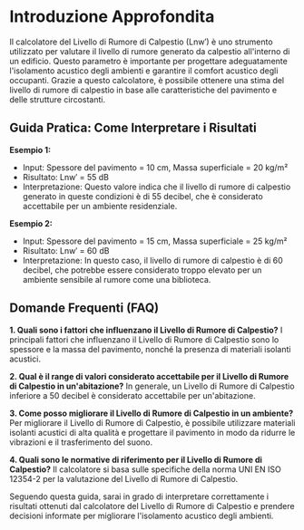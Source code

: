 # Introduzione Approfondita
Il calcolatore del Livello di Rumore di Calpestio (Lnw′​) è uno strumento utilizzato per valutare il livello di rumore generato da calpestio all'interno di un edificio. Questo parametro è importante per progettare adeguatamente l'isolamento acustico degli ambienti e garantire il comfort acustico degli occupanti. Grazie a questo calcolatore, è possibile ottenere una stima del livello di rumore di calpestio in base alle caratteristiche del pavimento e delle strutture circostanti.

## Guida Pratica: Come Interpretare i Risultati

**Esempio 1:**
- Input: Spessore del pavimento = 10 cm, Massa superficiale = 20 kg/m²
- Risultato: Lnw′​ = 55 dB
- Interpretazione: Questo valore indica che il livello di rumore di calpestio generato in queste condizioni è di 55 decibel, che è considerato accettabile per un ambiente residenziale.

**Esempio 2:**
- Input: Spessore del pavimento = 15 cm, Massa superficiale = 25 kg/m²
- Risultato: Lnw′​ = 60 dB
- Interpretazione: In questo caso, il livello di rumore di calpestio è di 60 decibel, che potrebbe essere considerato troppo elevato per un ambiente sensibile al rumore come una biblioteca.

## Domande Frequenti (FAQ)

**1. Quali sono i fattori che influenzano il Livello di Rumore di Calpestio?**
I principali fattori che influenzano il Livello di Rumore di Calpestio sono lo spessore e la massa del pavimento, nonché la presenza di materiali isolanti acustici.

**2. Qual è il range di valori considerato accettabile per il Livello di Rumore di Calpestio in un'abitazione?**
In generale, un Livello di Rumore di Calpestio inferiore a 50 decibel è considerato accettabile per un'abitazione.

**3. Come posso migliorare il Livello di Rumore di Calpestio in un ambiente?**
Per migliorare il Livello di Rumore di Calpestio, è possibile utilizzare materiali isolanti acustici di alta qualità e progettare il pavimento in modo da ridurre le vibrazioni e il trasferimento del suono.

**4. Quali sono le normative di riferimento per il Livello di Rumore di Calpestio?**
Il calcolatore si basa sulle specifiche della norma UNI EN ISO 12354-2 per la valutazione del Livello di Rumore di Calpestio.

Seguendo questa guida, sarai in grado di interpretare correttamente i risultati ottenuti dal calcolatore del Livello di Rumore di Calpestio e prendere decisioni informate per migliorare l'isolamento acustico degli ambienti.